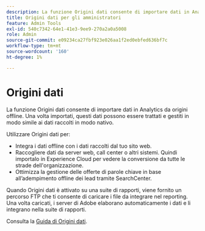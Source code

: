 ```yaml
---
description: La funzione Origini dati consente di importare dati in Analytics da origini offline. Una volta importati, questi dati possono essere trattati e gestiti in modo simile ai dati raccolti in modo nativo.
title: Origini dati per gli amministratori
feature: Admin Tools
exl-id: 540c7342-64e1-41e3-9ee9-270a2a0a5008
role: Admin
source-git-commit: e09234ca27fbf923e026aa1f2ed0ebfed636bf7c
workflow-type: tm+mt
source-wordcount: '160'
ht-degree: 1%

---
```



# Origini dati

La funzione Origini dati consente di importare dati in Analytics da origini offline. Una volta importati, questi dati possono essere trattati e gestiti in modo simile ai dati raccolti in modo nativo.

Utilizzare Origini dati per:

* Integra i dati offline con i dati raccolti dal tuo sito web.
* Raccogliere dati da server web, call center o altri sistemi. Quindi importalo in Experience Cloud per vedere la conversione da tutte le strade dell&#39;organizzazione.
* Ottimizza la gestione delle offerte di parole chiave in base all’adempimento offline dei lead tramite SearchCenter.

Quando Origini dati è attivato su una suite di rapporti, viene fornito un percorso FTP che ti consente di caricare i file da integrare nel reporting. Una volta caricati, i server di Adobe elaborano automaticamente i dati e li integrano nella suite di rapporti.

Consulta la [Guida di Origini dati](/help/import/data-sources/overview.md).
